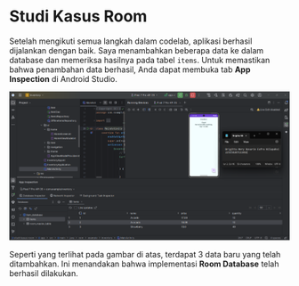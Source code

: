 # Studi Kasus Room

Setelah mengikuti semua langkah dalam codelab, aplikasi berhasil dijalankan dengan baik. Saya menambahkan beberapa data ke dalam database dan memeriksa hasilnya pada tabel `items`. Untuk memastikan bahwa penambahan data berhasil, Anda dapat membuka tab **App Inspection** di Android Studio.

![Tampilan_tabel](./app/images/tampilan_akhir_tabel.png)

Seperti yang terlihat pada gambar di atas, terdapat 3 data baru yang telah ditambahkan. Ini menandakan bahwa implementasi **Room Database** telah berhasil dilakukan.
